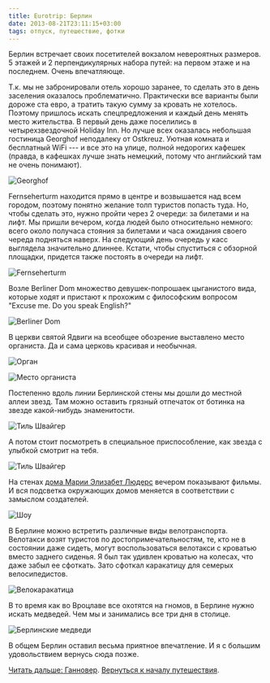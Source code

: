 ```yaml
---
title: Eurotrip: Берлин
date: 2013-08-21T23:11:15+03:00
tags: отпуск, путешествие, фотки
---
```


Берлин встречает своих  посетителей вокзалом невероятных размеров. 5 этажей и 2 перпендикулярных набора путей: на первом этаже и на последнем. Очень впечатляюще. 

Т.к. мы не забронировали отель хорошо заранее, то сделать это в день заселения оказалось проблематично. Практически все варианты были дороже ста евро, а тратить такую сумму за кровать не хотелось. Поэтому пришлось искать спецпредложения и каждый день менять место жительства. В первый день даже поселились в четырехзвездочной Holiday Inn. Но лучше всех оказалась небольшая гостиница Georghof неподалеку от Ostkreuz. Уютная комната и бесплатный WiFi&nbsp;--- и все это на улице, полной недорогих кафешек (правда, в кафешках лучше знать немецкий, потому что английский там не очень понимают).

![](http://a51056ce8d9b948fb69e-8de36eb37b2366f5a76a776c3dee0b32.r42.cf1.rackcdn.com/berlin_georghof.jpg "Georghof") 

Fernseherturm находится прямо в центре и возвышается над всем городом, поэтому понятно желание толп туристов попасть туда. Но, чтобы сделать это, нужно пройти через 2 очереди: за билетами и на лифт. Мы пришли вечером, когда людей было относительно немного: всего около получаса стояния за билетами и часа ожидания своего череда подняться наверх. На следующий день очередь у касс выглядела значительно длиннее.  Кстати, чтобы спуститься с обзорной площадки, придется также постоять в очереди на лифт.

![](http://a51056ce8d9b948fb69e-8de36eb37b2366f5a76a776c3dee0b32.r42.cf1.rackcdn.com/berlin_fernsehenturm.jpg "Fernseherturm")

Возле Berliner Dom множество девушек-попрошаек цыганистого вида, которые ходят и пристают к прохожим с философским вопросом "Excuse me. Do you speak English?"

![](http://a51056ce8d9b948fb69e-8de36eb37b2366f5a76a776c3dee0b32.r42.cf1.rackcdn.com/berlin_berliner_dom.jpg "Berliner Dom")

В церкви святой Ядвиги на всеобщее обозрение выставлено место органиста. Да и сама церковь красивая и необычная. 

![](http://a51056ce8d9b948fb69e-8de36eb37b2366f5a76a776c3dee0b32.r42.cf1.rackcdn.com/berlin_organ.jpg "Орган")

![](http://a51056ce8d9b948fb69e-8de36eb37b2366f5a76a776c3dee0b32.r42.cf1.rackcdn.com/berlin_organist_place.jpg "Место органиста")

Постепенно вдоль линии Берлинской стены мы дошли до местной аллеи звезд. Там можно оставить грязный отпечаток от ботинка на звезде какой-нибудь знаменитости. 

![](http://a51056ce8d9b948fb69e-8de36eb37b2366f5a76a776c3dee0b32.r42.cf1.rackcdn.com/berlin_til_schweiger_star.jpg "Тиль Швайгер")

А потом стоит посмотреть в специальное приспособление, как звезда с улыбкой смотрит на тебя.

![](http://a51056ce8d9b948fb69e-8de36eb37b2366f5a76a776c3dee0b32.r42.cf1.rackcdn.com/berlin_til_schweiger.jpg "Тиль Швайгер")

На стенах [дома Марии Элизабет Людерс](http://ru.wikipedia.org/wiki/%D0%94%D0%BE%D0%BC_%D0%9C%D0%B0%D1%80%D0%B8%D0%B8_%D0%AD%D0%BB%D0%B8%D0%B7%D0%B0%D0%B1%D0%B5%D1%82_%D0%9B%D1%8E%D0%B4%D0%B5%D1%80%D1%81) вечером показывают фильмы. И вся подсветка окружающих домов меняется в соответствии с замыслом создателей. 

![](http://a51056ce8d9b948fb69e-8de36eb37b2366f5a76a776c3dee0b32.r42.cf1.rackcdn.com/berlin_historical_show.jpg "Шоу")

В Берлине можно встретить различные виды велотранспорта. Велотакси возят туристов по достопримечательностям, те, кто не в состоянии даже сидеть, могут воспользоваться велотакси с кроватью вместо заднего сиденья. Я был так удивлен кроватью на колесах, что даже забыл ее сфоткать. Зато сфоткал каракатицу для семерых велосипедистов. 

![](http://a51056ce8d9b948fb69e-8de36eb37b2366f5a76a776c3dee0b32.r42.cf1.rackcdn.com/berlin_velooctopus.jpg "Велокаракатица")

В то время как во Вроцлаве все охотятся на гномов, в Берлине нужно искать медведей. Чем мы и занимались все три дня в столице.

![](http://a51056ce8d9b948fb69e-8de36eb37b2366f5a76a776c3dee0b32.r42.cf1.rackcdn.com/berlin_bears.jpg "Берлинские медведи")

В общем Берлин оставил весьма приятное впечатление. И я с большим удовольствием вернусь сюда позже. 

[Читать дальше: Ганновер](/post/eurotrip-hannover). [Вернуться к началу путешествия](/post/eurotrip-warsaw).